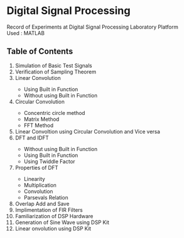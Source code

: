 # Digital Signal Processing 
 Record of Experiments at Digital Signal Processing Laboratory
 </n>Platform Used : MATLAB
 ## Table of Contents
   <ol>
     <li>Simulation of Basic Test Signals</li>
     <li>Verification of Sampling Theorem</li>
     <li>Linear Convolution</li>
       <ul>
         <li>Using Built in Function</li>
         <li>Without using Built in Function</li>
       </ul>
     <li>Circular Convolution</li>
       <ul>
         <li>Concentric circle method</li>
         <li>Matrix Method</li>
         <li>FFT Method</li>
       </ul>
     <li>Linear Convoltion using Circular Convolution and Vice versa</li>
    <li> DFT and IDFT</li>
     <ul>
      <li>Without using Built in Function</li>
       <li>Using Built in Function</li>
       <li>Using Twiddle Factor</li>
     </ul>
    <li>Properties of DFT</li>
    <ul>
     <li>Linearity</li>
     <li>Multiplication</li>
     <li>Convolution</li>
     <li>Parsevals Relation</li>
    </ul>
    <li>Overlap Add and Save</li>
    <li>Implimentation of FIR Filters</li>
    <li>Familiarization of DSP Hardware</li>
    <li>Generation of Sine Wave using DSP Kit</li>
    <li>Linear onvolution using DSP Kit</li>
   </ol>
